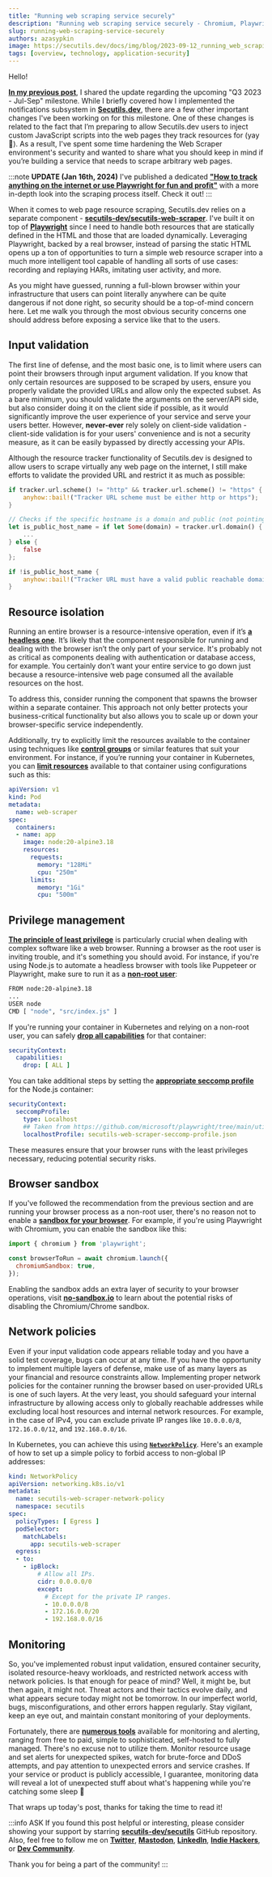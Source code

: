 ```yaml
---
title: "Running web scraping service securely"
description: "Running web scraping service securely - Chromium, Playwright, Puppeteer, Node.js, containers, Docker, Kubernetes, Network policies, seccomp, Chromium sandbox."
slug: running-web-scraping-service-securely
authors: azasypkin
image: https://secutils.dev/docs/img/blog/2023-09-12_running_web_scraping_service_securely.png
tags: [overview, technology, application-security]
---
```

Hello!

[**In my previous post**](https://secutils.dev/docs/blog/q3-2023-update-notifications), I shared the update regarding the upcoming "Q3 2023 - Jul-Sep" milestone. While I briefly covered how I implemented the notifications subsystem in [**Secutils.dev**](https://secutils.dev), there are a few other important changes I've been working on for this milestone. One of these changes is related to the fact that I’m preparing to allow Secutils.dev users to inject custom JavaScript scripts into the web pages they track resources for (yay 🎉). As a result, I've spent some time hardening the Web Scraper environment's security and wanted to share what you should keep in mind if you’re building a service that needs to scrape arbitrary web pages.

<!--truncate-->

:::note __UPDATE (Jan 16th, 2024)__
I've published a dedicated [**"How to track anything on the internet or use Playwright for fun and profit"**](./2024-01-16-web-page-content-trackers-and-playwright.md) with a more in-depth look into the scraping process itself. Check it out!
:::

When it comes to web page resource scraping, Secutils.dev relies on a separate component - [**secutils-dev/secutils-web-scraper**](https://github.com/secutils-dev/secutils-web-scraper). I've built it on top of [**Playwright**](https://playwright.dev/) since I need to handle both resources that are statically defined in the HTML and those that are loaded dynamically. Leveraging Playwright, backed by a real browser, instead of parsing the static HTML opens up a ton of opportunities to turn a simple web resource scraper into a much more intelligent tool capable of handling all sorts of use cases: recording and replaying HARs, imitating user activity, and more.

As you might have guessed, running a full-blown browser within your infrastructure that users can point literally anywhere can be quite dangerous if not done right, so security should be a top-of-mind concern here. Let me walk you through the most obvious security concerns one should address before exposing a service like that to the users.

## Input validation

The first line of defense, and the most basic one, is to limit where users can point their browsers through input argument validation. If you know that only certain resources are supposed to be scraped by users, ensure you properly validate the provided URLs and allow only the expected subset. As a bare minimum, you should validate the arguments on the server/API side, but also consider doing it on the client side if possible, as it would significantly improve the user experience of your service and serve your users better. However, **never-ever** rely solely on client-side validation - client-side validation is for your users' convenience and is not a security measure, as it can be easily bypassed by directly accessing your APIs.

Although the resource tracker functionality of Secutils.dev is designed to allow users to scrape virtually any web page on the internet, I still make efforts to validate the provided URL and restrict it as much as possible:
```rust
if tracker.url.scheme() != "http" && tracker.url.scheme() != "https" {
    anyhow::bail!("Tracker URL scheme must be either http or https");
}

// Checks if the specific hostname is a domain and public (not pointing to the local network).
let is_public_host_name = if let Some(domain) = tracker.url.domain() {
    ...
} else {
    false
};

if !is_public_host_name {
    anyhow::bail!("Tracker URL must have a valid public reachable domain name");
}
```

## Resource isolation

Running an entire browser is a resource-intensive operation, even if it’s [**a headless one**](https://en.wikipedia.org/wiki/Headless_browser). It’s likely that the component responsible for running and dealing with the browser isn’t the only part of your service. It's probably not as critical as components dealing with authentication or database access, for example. You certainly don’t want your entire service to go down just because a resource-intensive web page consumed all the available resources on the host.

To address this, consider running the component that spawns the browser within a separate container. This approach not only better protects your business-critical functionality but also allows you to scale up or down your browser-specific service independently.

Additionally, try to explicitly limit the resources available to the container using techniques like [**control groups**](https://en.wikipedia.org/wiki/Cgroups) or similar features that suit your environment. For instance, if you’re running your container in Kubernetes, you can [**limit resources**](https://kubernetes.io/docs/concepts/configuration/manage-resources-containers/) available to that container using configurations such as this:
```yaml
apiVersion: v1
kind: Pod
metadata:
  name: web-scraper
spec:
  containers:
  - name: app
    image: node:20-alpine3.18
    resources:
      requests:
        memory: "128Mi"
        cpu: "250m"
      limits:
        memory: "1Gi"
        cpu: "500m"
```

## Privilege management

[**The principle of least privilege**](https://en.wikipedia.org/wiki/Principle_of_least_privilege) is particularly crucial when dealing with complex software like a web browser. Running a browser as the root user is inviting trouble, and it's something you should avoid. For instance, if you're using Node.js to automate a headless browser with tools like Puppeteer or Playwright, make sure to run it as a [**non-root user**](https://github.com/nodejs/docker-node/blob/main/docs/BestPractices.md#non-root-user):
```bash
FROM node:20-alpine3.18
...
USER node
CMD [ "node", "src/index.js" ]
```

If you're running your container in Kubernetes and relying on a non-root user, you can safely [**drop all capabilities**](https://kubernetes.io/docs/tasks/configure-pod-container/security-context/#set-capabilities-for-a-container) for that container:
```yaml
securityContext:
  capabilities:
    drop: [ ALL ]
```

You can take additional steps by setting the [**appropriate seccomp profile**](https://kubernetes.io/docs/tasks/configure-pod-container/security-context/#set-the-seccomp-profile-for-a-container) for the Node.js container:
```yaml
securityContext:
  seccompProfile:
    type: Localhost
    ## Taken from https://github.com/microsoft/playwright/tree/main/utils/docker
    localhostProfile: secutils-web-scraper-seccomp-profile.json
```

These measures ensure that your browser runs with the least privileges necessary, reducing potential security risks.

## Browser sandbox

If you've followed the recommendation from the previous section and are running your browser process as a non-root user, there's no reason not to enable a [**sandbox for your browser**](https://chromium.googlesource.com/chromium/src/+/lkgr/docs/linux/sandboxing.md#linux-sandboxing). For example, if you're using Playwright with Chromium, you can enable the sandbox like this:

```javascript
import { chromium } from 'playwright';

const browserToRun = await chromium.launch({
  chromiumSandbox: true,
});
```

Enabling the sandbox adds an extra layer of security to your browser operations, visit **[no-sandbox.io](https://no-sandbox.io/)** to learn about the potential risks of disabling the Chromium/Chrome sandbox.

## Network policies

Even if your input validation code appears reliable today and you have a solid test coverage, bugs can occur at any time. If you have the opportunity to implement multiple layers of defense, make use of as many layers as your financial and resource constraints allow. Implementing proper network policies for the container running the browser based on user-provided URLs is one of such layers. At the very least, you should safeguard your internal infrastructure by allowing access only to globally reachable addresses while excluding local host resources and internal network resources. For example, in the case of IPv4, you can exclude private IP ranges like `10.0.0.0/8`, `172.16.0.0/12`, and `192.168.0.0/16`.

In Kubernetes, you can achieve this using [**`NetworkPolicy`**](https://kubernetes.io/docs/concepts/services-networking/network-policies/). Here's an example of how to set up a simple policy to forbid access to non-global IP addresses:

```yaml
kind: NetworkPolicy
apiVersion: networking.k8s.io/v1
metadata:
  name: secutils-web-scraper-network-policy
  namespace: secutils
spec:
  policyTypes: [ Egress ]
  podSelector:
    matchLabels:
      app: secutils-web-scraper
  egress:
  - to:
    - ipBlock:
        # Allow all IPs.
        cidr: 0.0.0.0/0
        except:
          # Except for the private IP ranges.
          - 10.0.0.0/8
          - 172.16.0.0/20
          - 192.168.0.0/16
```

## Monitoring

So, you've implemented robust input validation, ensured container security, isolated resource-heavy workloads, and restricted network access with network policies. Is that enough for peace of mind? Well, it might be, but then again, it might not. Threat actors and their tactics evolve daily, and what appears secure today might not be tomorrow. In our imperfect world, bugs, misconfigurations, and other errors happen regularly. Stay vigilant, keep an eye out, and maintain constant monitoring of your deployments.

Fortunately, there are [**numerous tools**](https://secutils.dev/docs/blog/usage-analytics-and-monitoring#monitoring) available for monitoring and alerting, ranging from free to paid, simple to sophisticated, self-hosted to fully managed. There's no excuse not to utilize them. Monitor resource usage and set alerts for unexpected spikes, watch for brute-force and DDoS attempts, and pay attention to unexpected errors and service crashes. If your service or product is publicly accessible, I guarantee, monitoring data will reveal a lot of unexpected stuff about what's happening while you're catching some sleep 🙂

That wraps up today's post, thanks for taking the time to read it!

:::info ASK
If you found this post helpful or interesting, please consider showing your support by starring [**secutils-dev/secutils**](https://github.com/secutils-dev/secutils) GitHub repository. Also, feel free to follow me on [**Twitter**](https://twitter.com/aleh_zasypkin), [**Mastodon**](https://infosec.exchange/@azasypkin), [**LinkedIn**](https://www.linkedin.com/in/azasypkin/), [**Indie Hackers**](https://www.indiehackers.com/azasypkin/history), or [**Dev Community**](https://dev.to/azasypkin).

Thank you for being a part of the community!
:::
